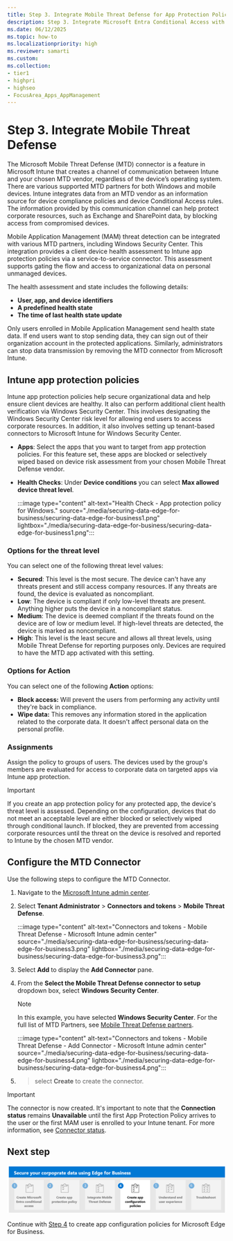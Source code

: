 ```yaml
---
title: Step 3. Integrate Mobile Threat Defense for App Protection Policy
description: Step 3. Integrate Microsoft Entra Conditional Access with Microsoft Edge for Business.
ms.date: 06/12/2025
ms.topic: how-to
ms.localizationpriority: high
ms.reviewer: samarti
ms.custom:
ms.collection:
- tier1
- highpri
- highseo
- FocusArea_Apps_AppManagement
---
```



# Step 3. Integrate Mobile Threat Defense

The Microsoft Mobile Threat Defense (MTD) connector is a feature in Microsoft Intune that creates a channel of communication between Intune and your chosen MTD vendor, regardless of the device’s operating system. There are various supported MTD partners for both Windows and mobile devices. Intune integrates data from an MTD vendor as an information source for device compliance policies and device Conditional Access rules. The information provided by this communication channel can help protect corporate resources, such as Exchange and SharePoint data, by blocking access from compromised devices.

Mobile Application Management (MAM) threat detection can be integrated with various MTD partners, including Windows Security Center. This integration provides a client device health assessment to Intune app protection policies via a service-to-service connector. This assessment supports gating the flow and access to organizational data on personal unmanaged devices.

The health assessment and state includes the following details:

- **User, app, and device identifiers**
- **A predefined health state**
- **The time of last health state update**

Only users enrolled in Mobile Application Management send health state data. If end users want to stop sending data, they can sign out of their organization account in the protected applications. Similarly, administrators can stop data transmission by removing the MTD connector from Microsoft Intune.

## Intune app protection policies

Intune app protection policies help secure organizational data and help ensure client devices are healthy. It also can perform additional client health verification via Windows Security Center. This involves designating the Windows Security Center risk level for allowing end users to access corporate resources. In addition, it also involves setting up tenant-based connectors to Microsoft Intune for Windows Security Center.

- **Apps**: Select the apps that you want to target from app protection policies. For this feature set, these apps are blocked or selectively wiped based on device risk assessment from your chosen Mobile Threat Defense vendor.
- **Health Checks**: Under **Device conditions** you can select **Max allowed device threat level**.

    :::image type="content" alt-text="Health Check - App protection policy for Windows." source="./media/securing-data-edge-for-business/securing-data-edge-for-business1.png" lightbox="./media/securing-data-edge-for-business/securing-data-edge-for-business1.png":::

### Options for the threat level

You can select one of the following threat level values:

- **Secured**: This level is the most secure. The device can't have any threats present and still access company resources. If any threats are found, the device is evaluated as noncompliant.
- **Low**: The device is compliant if only low-level threats are present. Anything higher puts the device in a noncompliant status.
- **Medium**: The device is deemed compliant if the threats found on the device are of low or medium level. If high-level threats are detected, the device is marked as noncompliant.
- **High**: This level is the least secure and allows all threat levels, using Mobile Threat Defense for reporting purposes only. Devices are required to have the MTD app activated with this setting.

### Options for Action

You can select one of the following **Action** options:

- **Block access:** Will prevent the users from performing any activity until they're back in compliance.
- **Wipe data:** This removes any information stored in the application related to the corporate data. It doesn't affect personal data on the personal profile.

### Assignments

Assign the policy to groups of users. The devices used by the group's members are evaluated for access to corporate data on targeted apps via Intune app protection.

> [!IMPORTANT]
> If you create an app protection policy for any protected app, the device's threat level is assessed. Depending on the configuration, devices that do not meet an acceptable level are either blocked or selectively wiped through conditional launch. If blocked, they are prevented from accessing corporate resources until the threat on the device is resolved and reported to Intune by the chosen MTD vendor.

## Configure the MTD Connector

Use the following steps to configure the MTD Connector.

1. Navigate to the [Microsoft Intune admin center](https://go.microsoft.com/fwlink/?linkid=2109431).

2. Select **Tenant Administrator** > **Connectors and tokens** > **Mobile Threat Defense**.

    :::image type="content" alt-text="Connectors and tokens - Mobile Threat Defense - Microsoft Intune admin center" source="./media/securing-data-edge-for-business/securing-data-edge-for-business3.png" lightbox="./media/securing-data-edge-for-business/securing-data-edge-for-business3.png":::

3. Select **Add** to display the **Add Connector** pane.

4. From the **Select the Mobile Threat Defense connector to setup** dropdown box, select **Windows Security Center**.

    > [!NOTE]
    > In this example, you have selected **Windows Security Center**. For the full list of MTD Partners, see [Mobile Threat Defense partners](../protect/mobile-threat-defense.md#mobile-threat-defense-partners).

    :::image type="content" alt-text="Connectors and tokens - Mobile Threat Defense - Add Connector - Microsoft Intune admin center" source="./media/securing-data-edge-for-business/securing-data-edge-for-business4.png" lightbox="./media/securing-data-edge-for-business/securing-data-edge-for-business4.png":::

5. >  select **Create** to create the connector.

> [!IMPORTANT]
> The connector is now created. It's important to note that the **Connection status** remains **Unavailable** until the first App Protection Policy arrives to the user or the first MAM user is enrolled to your Intune tenant. For more information, see [Connector status](../protect/mobile-threat-defense.md#connector-status).

## Next step

[![Step 4 to create app configuration policies for Microsoft Edge for Business.](./media/securing-data-edge-for-business/securing-data-edge-for-business-steps-04.png)](mamedge-4-acp-edge.md)

Continue with [Step 4](mamedge-4-acp-edge.md) to create app configuration policies for Microsoft Edge for Business.
